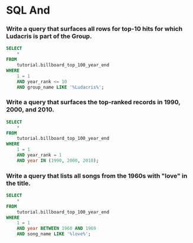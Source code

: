 # SQL And

### Write a query that surfaces all rows for top-10 hits for which Ludacris is part of the Group.
```sql
SELECT
    *
FROM
    tutorial.billboard_top_100_year_end
WHERE
    1 = 1
    AND year_rank <= 10
    AND group_name LIKE '%Ludacris%';
```

### Write a query that surfaces the top-ranked records in 1990, 2000, and 2010.
```sql
SELECT
    *
FROM
    tutorial.billboard_top_100_year_end
WHERE
    1 = 1
    AND year_rank = 1
    AND year IN (1990, 2000, 2010);
```

### Write a query that lists all songs from the 1960s with "love" in the title.
```sql
SELECT
    *
FROM
    tutorial.billboard_top_100_year_end
WHERE
    1 = 1
    AND year BETWEEN 1960 AND 1969
    AND song_name LIKE '%love%';
```